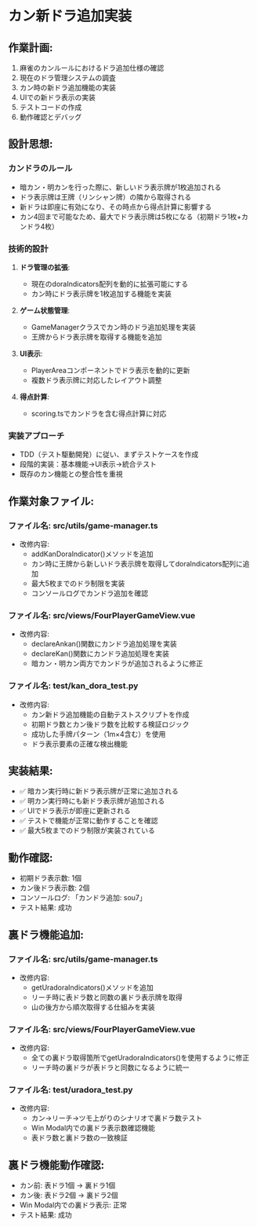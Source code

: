 # カン新ドラ追加実装

## 作業計画:

1. 麻雀のカンルールにおけるドラ追加仕様の確認
2. 現在のドラ管理システムの調査
3. カン時の新ドラ追加機能の実装
4. UIでの新ドラ表示の実装
5. テストコードの作成
6. 動作確認とデバッグ

## 設計思想:

### カンドラのルール
- 暗カン・明カンを行った際に、新しいドラ表示牌が1枚追加される
- ドラ表示牌は王牌（リンシャン牌）の隣から取得される
- 新ドラは即座に有効になり、その時点から得点計算に影響する
- カン4回まで可能なため、最大でドラ表示牌は5枚になる（初期ドラ1枚+カンドラ4枚）

### 技術的設計
1. **ドラ管理の拡張**:
   - 現在のdoraIndicators配列を動的に拡張可能にする
   - カン時にドラ表示牌を1枚追加する機能を実装

2. **ゲーム状態管理**:
   - GameManagerクラスでカン時のドラ追加処理を実装
   - 王牌からドラ表示牌を取得する機能を追加

3. **UI表示**:
   - PlayerAreaコンポーネントでドラ表示を動的に更新
   - 複数ドラ表示牌に対応したレイアウト調整

4. **得点計算**:
   - scoring.tsでカンドラを含む得点計算に対応

### 実装アプローチ
- TDD（テスト駆動開発）に従い、まずテストケースを作成
- 段階的実装：基本機能→UI表示→統合テスト
- 既存のカン機能との整合性を重視

## 作業対象ファイル:

### ファイル名: src/utils/game-manager.ts
- 改修内容: 
  - addKanDoraIndicator()メソッドを追加
  - カン時に王牌から新しいドラ表示牌を取得してdoraIndicators配列に追加
  - 最大5枚までのドラ制限を実装
  - コンソールログでカンドラ追加を確認

### ファイル名: src/views/FourPlayerGameView.vue  
- 改修内容:
  - declareAnkan()関数にカンドラ追加処理を実装
  - declareKan()関数にカンドラ追加処理を実装
  - 暗カン・明カン両方でカンドラが追加されるように修正

### ファイル名: test/kan_dora_test.py
- 改修内容: 
  - カン新ドラ追加機能の自動テストスクリプトを作成
  - 初期ドラ数とカン後ドラ数を比較する検証ロジック
  - 成功した手牌パターン（1m×4含む）を使用
  - ドラ表示要素の正確な検出機能

## 実装結果:
- ✅ 暗カン実行時に新ドラ表示牌が正常に追加される
- ✅ 明カン実行時にも新ドラ表示牌が追加される  
- ✅ UIでドラ表示が即座に更新される
- ✅ テストで機能が正常に動作することを確認
- ✅ 最大5枚までのドラ制限が実装されている

## 動作確認:
- 初期ドラ表示数: 1個
- カン後ドラ表示数: 2個
- コンソールログ: 「カンドラ追加: sou7」
- テスト結果: 成功

## 裏ドラ機能追加:

### ファイル名: src/utils/game-manager.ts
- 改修内容:
  - getUradoraIndicators()メソッドを追加
  - リーチ時に表ドラ数と同数の裏ドラ表示牌を取得
  - 山の後方から順次取得する仕組みを実装

### ファイル名: src/views/FourPlayerGameView.vue
- 改修内容:
  - 全ての裏ドラ取得箇所でgetUradoraIndicators()を使用するように修正
  - リーチ時の裏ドラが表ドラと同数になるように統一

### ファイル名: test/uradora_test.py
- 改修内容:
  - カン→リーチ→ツモ上がりのシナリオで裏ドラ数テスト
  - Win Modal内での裏ドラ表示数確認機能
  - 表ドラ数と裏ドラ数の一致検証

## 裏ドラ機能動作確認:
- カン前: 表ドラ1個 → 裏ドラ1個
- カン後: 表ドラ2個 → 裏ドラ2個
- Win Modal内での裏ドラ表示: 正常
- テスト結果: 成功